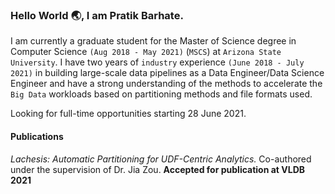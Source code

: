 <!--
**PratikBarhate/PratikBarhate** is a ✨ _special_ ✨ repository because its `README.md` (this file) appears on your GitHub profile.

Hi there 👋

Here are some ideas to get you started:

- 🔭 I’m currently working on ...
- 🌱 I’m currently learning ...
- 👯 I’m looking to collaborate on ...
- 🤔 I’m looking for help with ...
- 💬 Ask me about ...
- 📫 How to reach me: ...
- 😄 Pronouns: ...
- ⚡ Fun fact: ...
-->

### Hello World 🌏, I am Pratik Barhate.

I am currently a graduate student for the Master of Science degree in Computer Science `(Aug 2018 - May 2021)` (`MSCS`) at `Arizona State University`. I have two years of `industry` experience `(June 2018 - July 2021)` in building large-scale data pipelines as a Data Engineer/Data Science Engineer and have a strong understanding of the methods to accelerate the `Big Data` workloads based on partitioning methods and file formats used.

Looking for full-time opportunities starting 28 June 2021.

#### Publications

_Lachesis: Automatic Partitioning for UDF-Centric Analytics._ Co-authored under the supervision of Dr. Jia Zou. **Accepted for publication at VLDB 2021**
